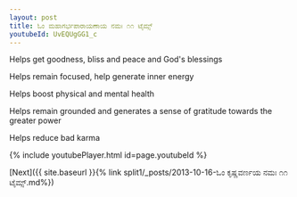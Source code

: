 ```yaml
---
layout: post
title: ಓಂ ಮಹಾಗರ್ಭಪಾರಾಯಣಾಯ ನಮಃ ೧೧ ಟೈಮ್ಸ್
youtubeId: UvEQUgGG1_c
---
```

 
 
Helps get goodness, bliss and peace and God's blessings
 
Helps remain focused, help generate inner energy 
 
Helps boost physical and mental health 
 
Helps remain grounded and generates a sense of gratitude towards the greater power 
 
Helps reduce bad karma
 
 
 
 


{% include youtubePlayer.html id=page.youtubeId %}
 
[Next]({{ site.baseurl }}{% link  split1/_posts/2013-10-16-ಓಂ ಕೃಷ್ಣವರ್ಣಯ ನಮಃ ೧೧ ಟೈಮ್ಸ್.md%})
 
